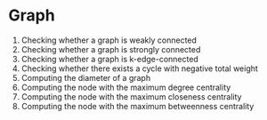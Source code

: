 # Graph
1. Checking whether a graph is weakly connected
2. Checking whether a graph is strongly connected
3. Checking whether a graph is k-edge-connected
4. Checking whether there exists a cycle with negative total weight
5. Computing the diameter of a graph
6. Computing the node with the maximum degree centrality
7. Computing the node with the maximum closeness centrality
8. Computing the node with the maximum betweenness centrality

